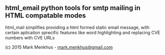## html_email  python tools for smtp mailing in HTML compatable modes

html_mail simplifies providing a html formed static email message, with
certain aplicaiton sprecific features like word highlighting and 
replacing CVE numbers with CVE URLs

(c) 2015 Mark Menkhus - mark.menkhus@gmail.com


